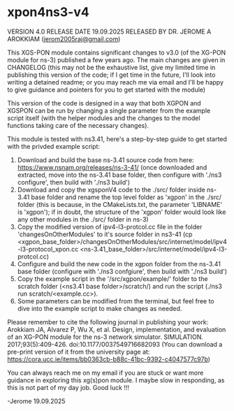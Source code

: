 # xpon4ns3-v4

VERSION 4.0 
RELEASE DATE 19.09.2025
RELEASED BY DR. JEROME A AROKKIAM (jerom2005raj@gmail.com)

This XGS-PON module contains significant changes to v3.0 (of the XG-PON module for ns-3) published a few years ago. The main changes are given in CHANGELOG (this may not be the exhaustive list, give my limited time in publishing this version of the code; if I get time in the future, I'll look into writing a detained readme; or you may reach me via email and I'll be happy to give guidance and pointers for you to get started with the module)

This version of the code is designed in a way that both XGPON and XGSPON can be run by changing a single parameter from the example script itself (with the helper modules and the changes to the model functions taking care of the necessary changes). 

This module is tested with ns3.41, here's a step-by-step guide to get started with the privded example script:
1. Download and build the base ns-3.41 source code from here: https://www.nsnam.org/releases/ns-3-41/ (once downloaded and extracted, move into the ns-3.41 base folder, then configure with './ns3 configure', then build with './ns3 build')
2. Download and copy the xgsponV4 code to the ./src/ folder inside ns-3.41 base folder and rename the top level folder as 'xgpon' in the ./src/ folder (this is because, in the CMakeLists.txt, the parameter 'LIBNAME' is 'xgpon'); if in doubt, the structure of the 'xgpon' folder would look like any other modules in the ./src/ folder in ns-3)
3. Copy the modified version of ipv4-l3-protcol.cc file in the folder 'changesOnOtherModules' to it's source folder in ns3-41 (cp <xgpon_base_folder>/changesOnOtherModules/src/internet/model/ipv4-l3-protocol_xpon.cc <ns-3.41_base_folder>/src/internet/model/ipv4-l3-protcol.cc)
4. Configure and build the new code in the xgpon folder from the ns-3.41 base folder (configure with './ns3 confgiure', then build with './ns3 build')
5. Copy the example script in the '<xpon base Folder>/src/xgpon/example/' folder to the scratch folder (<ns3.41 base folder>/scratch/) and run the script (./ns3 run scratch/<example.cc>). 
6. Some parameters can be modified from the terminal, but feel free to dive into the example script to make changes as needed. 

Please remember to cite the following journal in publishing your work:
Arokkiam JA, Alvarez P, Wu X, et al. Design, implementation, and evaluation of an XG-PON module for the ns-3 network simulator. SIMULATION. 2017;93(5):409-426. doi:10.1177/0037549716682093 (You can download a pre-print version of it from the university page at: https://cora.ucc.ie/items/bb0363cb-b88c-41bc-9392-c4047577c97b)

You can always reach me on my email if you are stuck or want more guidance in exploring this xg(s)pon module. I maybe slow in responding, as this is not part of my day job. Good luck !!!
  

-Jerome
19.09.2025
